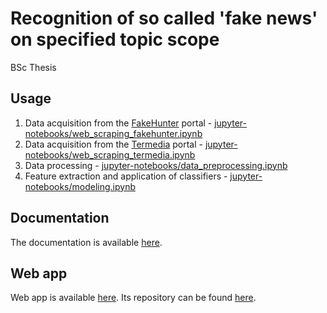 # Recognition of so called 'fake news' on specified topic scope
BSc Thesis

## Usage
1. Data acquisition from the [FakeHunter](https://fakehunter.pap.pl/kategoria/koronawirus) portal - [jupyter-notebooks/web_scraping_fakehunter.ipynb](https://github.com/KGolemo/fake-news-detection/blob/main/jupyter-notebooks/web_scraping_fakehunter.ipynb)
2. Data acquisition from the [Termedia](https://www.termedia.pl/koronawirus) portal - [jupyter-notebooks/web_scraping_termedia.ipynb](https://github.com/KGolemo/fake-news-detection/blob/main/jupyter-notebooks/web_scraping_termedia.ipynb)
3. Data processing - [jupyter-notebooks/data_preprocessing.ipynb](https://github.com/KGolemo/fake-news-detection/blob/main/jupyter-notebooks/data_preprocessing.ipynb)
4. Feature extraction and application of classifiers - [jupyter-notebooks/modeling.ipynb](https://github.com/KGolemo/fake-news-detection/blob/main/jupyter-notebooks/modeling.ipynb)

## Documentation
The documentation is available [here](https://kair-isz-nlp.github.io/fake-news-detection/).

## Web app
Web app is available [here](https://fake-news-detection-dash-app.herokuapp.com/).
Its repository can be found [here](https://github.com/KGolemo/dash-app-fake-news-detection).
